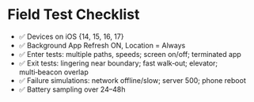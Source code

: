 # Field Test Checklist
- ✅ Devices on iOS {14, 15, 16, 17}
- ✅ Background App Refresh ON, Location = Always
- ✅ Enter tests: multiple paths, speeds; screen on/off; terminated app
- ✅ Exit tests: lingering near boundary; fast walk‑out; elevator; multi‑beacon overlap
- ✅ Failure simulations: network offline/slow; server 500; phone reboot
- ✅ Battery sampling over 24–48h
